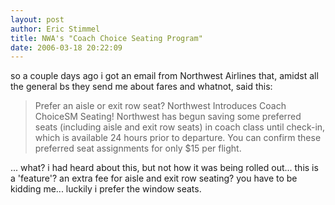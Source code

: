 ```yaml
---
layout: post
author: Eric Stimmel
title: NWA's "Coach Choice Seating Program"
date: 2006-03-18 20:22:09
--- 
```



so a couple days ago i got an email from Northwest Airlines that, amidst all the general bs they send me about fares and whatnot, said this:

> Prefer an aisle or exit row seat? Northwest Introduces Coach ChoiceSM Seating! Northwest has begun saving some preferred seats (including aisle and exit row seats) in coach class until check-in, which is available 24 hours prior to departure. You can confirm these preferred seat assignments for only $15 per flight.

... what? i had heard about this, but not how it was being rolled out... this is a 'feature'? an extra fee for aisle and exit row seating? you have to be kidding me... luckily i prefer the window seats.

